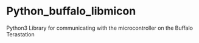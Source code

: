 # Python_buffalo_libmicon
Python3 Library for communicating with the microcontroller on the Buffalo Terastation
